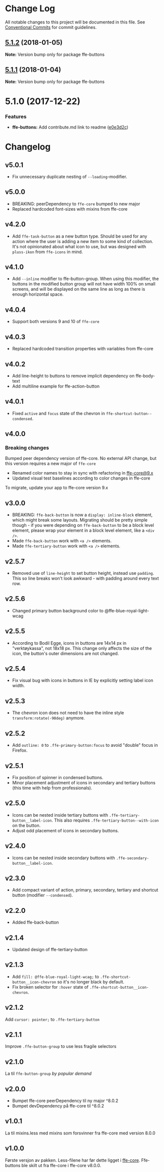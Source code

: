 # Change Log

All notable changes to this project will be documented in this file.
See [Conventional Commits](https://conventionalcommits.org) for commit guidelines.

<a name="5.1.2"></a>

## [5.1.2](http://stash.intern.sparebank1.no:22/ffe/ffe-monorepo/compare/ffe-buttons@5.1.1...ffe-buttons@5.1.2) (2018-01-05)

**Note:** Version bump only for package ffe-buttons

<a name="5.1.1"></a>

## [5.1.1](http://stash.intern.sparebank1.no:22/ffe/ffe-monorepo/compare/ffe-buttons@5.1.0...ffe-buttons@5.1.1) (2018-01-04)

**Note:** Version bump only for package ffe-buttons

<a name="5.1.0"></a>

# 5.1.0 (2017-12-22)

### Features

* **ffe-buttons:** Add contribute.md link to readme ([e0e3d2c](http://stash.intern.sparebank1.no:22/ffe/ffe-monorepo/commits/e0e3d2c))

# Changelog

## v5.0.1

* Fix unnecessary duplicate nesting of `--loading`-modifier.

## v5.0.0

* BREAKING: peerDependency to `ffe-core` bumped to new major
* Replaced hardcoded font-sizes with mixins from ffe-core

## v4.2.0

* Add `ffe-task-button` as a new button type. Should be used for any action where the user is adding a new item to some kind of collection. It's not opinionated about what icon to use, but was designed with `pluss-ikon` from `ffe-icons` in mind.

## v4.1.0

* Add `--inline` modifier to ffe-button-group. When using this modifier, the buttons in the modified button group will not have width 100% on small screens,
  and will be displayed on the same line as long as there is enough horizontal space.

## v4.0.4

* Support both versions 9 and 10 of `ffe-core`

## v4.0.3

* Replaced hardcoded transition properties with variables from ffe-core

## v4.0.2

* Add line-height to buttons to remove implicit dependency on ffe-body-text
* Add multiline example for ffe-action-button

## v4.0.1

* Fixed `active` and `focus` state of the chevron in `ffe-shortcut-button--condensed`.

## v4.0.0

### Breaking changes

Bumped peer dependency version of ffe-core. No external API change, but this version requires a new major of `ffe-core`

* Renamed color names to stay in sync with refactoring in ffe-core@9.x
* Updated visual test baselines according to color changes in ffe-core

To migrate, update your app to ffe-core version 9.x

## v3.0.0

* BREAKING: `ffe-back-button` is now a `display: inline-block` element, which might break some layouts.
  Migrating should be pretty simple though - if you were depending on `ffe-back-button` to be a block level
  element, please wrap your element in a block level element, like a `<div />`.
* Made `ffe-back-button` work with `<a />` elements.
* Made `ffe-tertiary-button` work with `<a />` elements.

## v2.5.7

* Removed use of `line-height` to set button height, instead use `padding`. This so line breaks won't look awkward - with padding around every text row.

## v2.5.6

* Changed primary button background color to @ffe-blue-royal-light-wcag

## v2.5.5

* According to Bodil Egge, icons in buttons are 14x14 px in "verktøykassa", not 18x18 px. This change only affects the size of the icon, the button's outer dimensions are not changed.

## v2.5.4

* Fix visual bug with icons in buttons in IE by explicitly setting label icon width.

## v2.5.3

* The chevron icon does not need to have the inline style `transform:rotate(-90deg)` anymore.

## v2.5.2

* Add `outline: 0` to `.ffe-primary-button:focus` to avoid "double" focus in Firefox.

## v2.5.1

* Fix position of spinner in condensed buttons.
* Minor placement adjustment of icons in secondary and tertiary buttons (this time with help from professionals).

## v2.5.0

* Icons can be nested inside tertiary buttons with `.ffe-tertiary-button__label-icon`.
  This also requires `.ffe-tertiary-button--with-icon` on the button.
* Adjust odd placement of icons in secondary buttons.

## v2.4.0

* Icons can be nested inside secondary buttons with `.ffe-secondary-button__label-icon`.

## v2.3.0

* Add compact variant of action, primary, secondary, tertiary and shortcut button (modifier `--condensed`).

## v2.2.0

* Added ffe-back-button

## v2.1.4

* Updated design of ffe-tertiary-button

## v2.1.3

* Add `fill: @ffe-blue-royal-light-wcag;` to `.ffe-shortcut-button__icon-chevron` so it's no longer black by default.
* Fix broken selector for `:hover` state of `.ffe-shortcut-button__icon-chevron`.

## v2.1.2

Add `cursor: pointer;` to `.ffe-tertiary-button`

## v2.1.1

Improve `.ffe-button-group` to use less fragile selectors

## v2.1.0

La til `ffe-button-group` _by popular demand_

## v2.0.0

* Bumpet ffe-core peerDependency til ny major ^8.0.2
* Bumpet devDependency på ffe-core til ^8.0.2

## v1.0.1

La til mixins.less med mixins som forsvinner fra ffe-core med version 8.0.0

## v1.0.0

Første versjon av pakken. Less-filene har før dette ligget i [ffe-core](https://stash.intern.sparebank1.no/projects/FFE/repos/ffe-core/browse/).
Ffe-buttons ble skilt ut fra ffe-core i ffe-core v8.0.0.
